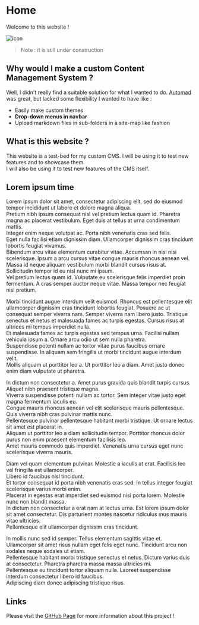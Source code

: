 # Home

Welcome to this website !

![icon](/images/favicon.ico)

> Note : it is still under construction

## Why would I make a custom Content Management System ?

Well, I didn't really find a suitable solution for what I wanted to do. [Automad](https://automad.org) was great, but lacked some flexibility I wanted to have like :

* Easily make custom themes  
* **Drop-down menus in navbar**
* Upload markdown files in sub-folders in a site-map like fashion

## What is this website ?

This website is a test-bed for my custom CMS. I will be using it to test new features and to showcase them.  
I will also be using it to test new features of the CMS itself.  

## Lorem ipsum time

Lorem ipsum dolor sit amet, consectetur adipiscing elit, sed do eiusmod tempor incididunt ut labore et dolore magna aliqua.  
 Pretium nibh ipsum consequat nisl vel pretium lectus quam id. Pharetra magna ac placerat vestibulum. Eget duis at tellus at urna condimentum mattis.  
Integer enim neque volutpat ac. Porta nibh venenatis cras sed felis.  
Eget nulla facilisi etiam dignissim diam. Ullamcorper dignissim cras tincidunt lobortis feugiat vivamus.  
Bibendum arcu vitae elementum curabitur vitae. Accumsan in nisl nisi scelerisque. Ipsum a arcu cursus vitae congue mauris rhoncus aenean vel.  
Massa id neque aliquam vestibulum morbi blandit cursus risus at. Sollicitudin tempor id eu nisl nunc mi ipsum.  
Vel pretium lectus quam id. Vulputate eu scelerisque felis imperdiet proin fermentum. A cras semper auctor neque vitae. Massa tempor nec feugiat nisl pretium.

Morbi tincidunt augue interdum velit euismod. Rhoncus est pellentesque elit ullamcorper dignissim cras tincidunt lobortis feugiat. Posuere ac ut consequat semper viverra nam. Semper viverra nam libero justo. Tristique senectus et netus et malesuada fames ac turpis egestas. Cursus risus at ultrices mi tempus imperdiet nulla.  
Et malesuada fames ac turpis egestas sed tempus urna. Facilisi nullam vehicula ipsum a. Ornare arcu odio ut sem nulla pharetra.  
Suspendisse potenti nullam ac tortor vitae purus faucibus ornare suspendisse. In aliquam sem fringilla ut morbi tincidunt augue interdum velit.  
Mollis aliquam ut porttitor leo a. Ut porttitor leo a diam. Amet justo donec enim diam vulputate ut pharetra.

In dictum non consectetur a. Amet purus gravida quis blandit turpis cursus. Aliquet nibh praesent tristique magna.  
Viverra suspendisse potenti nullam ac tortor. Sem integer vitae justo eget magna fermentum iaculis eu.  
Congue mauris rhoncus aenean vel elit scelerisque mauris pellentesque. Quis viverra nibh cras pulvinar mattis nunc.  
Pellentesque pulvinar pellentesque habitant morbi tristique. Ut ornare lectus sit amet est placerat in.  
Aliquam ut porttitor leo a diam sollicitudin tempor. Porttitor rhoncus dolor purus non enim praesent elementum facilisis leo.  
Amet mauris commodo quis imperdiet. Venenatis urna cursus eget nunc scelerisque viverra mauris.

Diam vel quam elementum pulvinar. Molestie a iaculis at erat. Facilisis leo vel fringilla est ullamcorper.  
Libero id faucibus nisl tincidunt.  
Et tortor consequat id porta nibh venenatis cras sed. In tellus integer feugiat scelerisque varius morbi enim.  
Placerat in egestas erat imperdiet sed euismod nisi porta lorem. Molestie nunc non blandit massa.  
In dictum non consectetur a erat nam at lectus urna. Est lorem ipsum dolor sit amet consectetur. Dis parturient montes nascetur ridiculus mus mauris vitae ultricies.  
Pellentesque elit ullamcorper dignissim cras tincidunt.

In mollis nunc sed id semper. Tellus elementum sagittis vitae et.  
Ullamcorper sit amet risus nullam eget felis eget nunc. Tincidunt arcu non sodales neque sodales ut etiam.  
Pellentesque habitant morbi tristique senectus et netus. Dictum varius duis at consectetur. Pharetra pharetra massa massa ultricies mi.  
Pellentesque eu tincidunt tortor aliquam nulla. Laoreet suspendisse interdum consectetur libero id faucibus.  
Adipiscing diam donec adipiscing tristique risus.

## Links

Please visit the [GitHub Page](https://github.com/fred-corp/folderCMS) for more information about this project !
